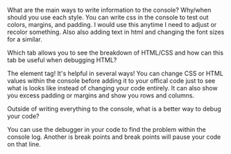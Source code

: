 What are the main ways to write information to the console? Why/when should you use each style.
You can write css in the console to test out colors, margins, and padding. I would use this anytime I need to adjust or recolor something. Also also adding text in html and changing the font sizes for a similar. 


Which tab allows you to see the breakdown of HTML/CSS and how can this tab be useful when debugging HTML?

The element tag! It's helpful in several ways! 
 You can change CSS or HTML values within the console before adding it to your offical code just to see what is looks like instead of changing your code entirely. It can also show you excess padding or margins and show you rows and columns. 


Outside of writing everything to the console, what is a better way to debug your code?

You can use the debugger in your code to find the problem within the console log. Another is break points and break points will pause your code on that line.